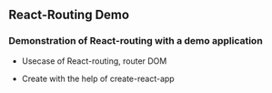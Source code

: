 
## React-Routing Demo

### Demonstration of React-routing with a demo application

- Usecase of React-routing, router DOM

- Create with the help of create-react-app